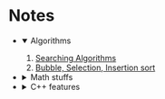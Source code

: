 # Notes

- <details open> <summary>Algorithms </summary>

  1. [Searching Algorithms](Algorithms/SearchingAlgorithms.md)
  2. [Bubble, Selection, Insertion sort](Algorithms/ElementarySorts.md)

  </details>

- <details> <summary> Math stuffs </summary>

  1. [Big $`O`$ notation](Maths/BigO.md)

   </details>

- <details> <summary> C++ features </summary>

  1. [Set and Unordered Set]()
  2. [Lambda Expression](Cpp/Lambdas.md)

  </details>

